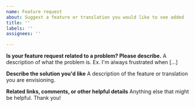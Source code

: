 ```yaml
---
name: Feature request
about: Suggest a feature or translation you would like to see added
title: ''
labels: ''
assignees: ''

---
```


**Is your feature request related to a problem? Please describe.**
A description of what the problem is. Ex. I'm always frustrated when [...]

**Describe the solution you'd like**
A description of the feature or translation you are envisioning.

**Related links, comments, or other helpful details**
Anything else that might be helpful. Thank you!
